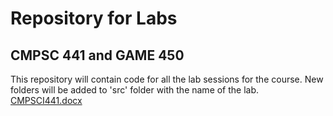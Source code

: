 # Repository for Labs
## CMPSC 441 and GAME 450

This repository will contain code for all the lab sessions for the course. New folders will be added to 'src' folder with the name of the lab. 
[CMPSCI441.docx](https://github.com/lockup62/SP2024_441_AI/files/15173159/CMPSCI441.docx)
